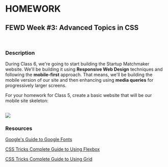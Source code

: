 # HOMEWORK

## FEWD Week #3: Advanced Topics in CSS

<br>

### Description

During Class 6, we're going to start building the Startup Matchmaker website.  We'll be building it using **Responsive Web Design** techniques and following the **mobile-first** approach.  That means, we'll be building the mobile version of our site and then enhancing using **media queries** for progressively larger screens.

For your homework for Class 5, create a basic website that will be our mobile site skeleton:


![](mobile.jpg)
---

### Resources

[Google's Guide to Google Fonts](https://developers.google.com/fonts/docs/getting_started)

[CSS Tricks Complete Guide to Using Flexbox](https://css-tricks.com/snippets/css/a-guide-to-flexbox/)

[CSS Tricks Complete Guide to Using Grid](https://css-tricks.com/snippets/css/complete-guide-grid/)


